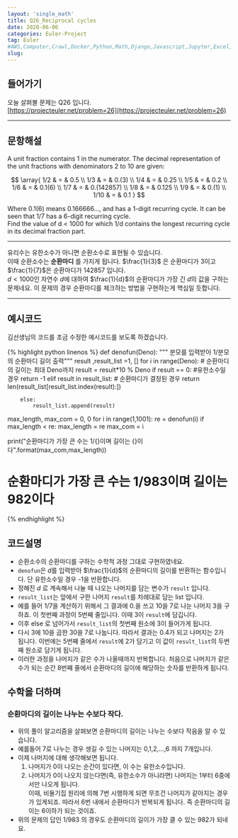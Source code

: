 ```yaml
---
layout: 'single_math'
title: Q26_Reciprocal cycles
date: 2020-06-06
categories: Euler-Project
tag: Euler
#AWS,Computer,Crawl,Docker,Python,Math,Django,Javascript,Jupyter,Excel,Etc,Matplotlib
slug:  
---
```

## 들어가기

오늘 살펴볼 문제는 Q26 입니다.  
[https://projecteuler.net/problem=26](https://projecteuler.net/problem=26)

---

## 문항해설
A unit fraction contains 1 in the numerator. The decimal representation of the unit fractions with denominators 2 to 10 are given:

$$ \array{
1/2	& = & 	0.5  \\
1/3	& = & 	0.(3)  \\
1/4	& = & 	0.25  \\
1/5	& = & 	0.2  \\
1/6	& = & 	0.1(6)  \\
1/7	& = & 	0.(142857)  \\
1/8	& = & 	0.125  \\
1/9	& = & 	0.(1)  \\
1/10	& = & 	0.1 } $$  

Where 0.1(6) means 0.166666..., and has a 1-digit recurring cycle. It can be seen that 1/7 has a 6-digit recurring cycle.  
Find the value of d < 1000 for which 1/d contains the longest recurring cycle in its decimal fraction part.

---

유리수는 유한소수가 아니면 순환소수로 표현될 수 있습니다.   
이때 순환소수는 **순환마디** 를 가지게 됩니다. $\frac{1}{3}$ 은 순환마디가 3이고 $\frac{1}{7}$은 순환마디가 142857 입니다.  
$d<1000$인 자연수 $d$에 대하여 $\frac{1}{d}$의 순환마디가 가장 긴 $d$의 값을 구하는 문제네요.
이 문제의 경우 순환마디를 체크하는 방법을 구현하는게 핵심일 듯합니다.

---

## 예시코드

김선생님의 코드를 조금 수정한 예시코드를 보도록 하겠습니다.

{% highlight python linenos %}
def denofun(Deno):
    """ 분모를 입력받아 1/분모의 순환마디 길이 출력"""
    result ,result_list =1, []
    for i in range(Deno): # 순환마디의 길이는 최대 Deno까지
        result = result*10 % Deno
        if result == 0: #유한소수일 경우
            return -1
        elif result in result_list: # 순환마디가 결정된 경우
            return len(result_list[result_list.index(result):])

        else:
            result_list.append(result)

max_length, max_com  = 0, 0
for i in range(1,1001):
    re = denofun(i)
    if max_length < re:
        max_length = re
        max_com = i

print("순환마디가 가장 큰 수는 1/{}이며 길이는 {}이다".format(max_com,max_length))
# 순환마디가 가장 큰 수는 1/983이며 길이는 982이다

{% endhighlight %}

## 코드설명
- 순환소수의 순환마디를 구하는 수학적 과정 그대로 구현하였네요. 
- `denofun`은 $d$를 입력받아 $\frac{1}{d}$의 순환마디의 길이를 반환하는 함수입니다. 단 유한소수일 경우 -1을 반환합니다. 
- 정해진 $d$ 로 계속해서 나눌 때 나오는 나머지를 담는 변수가 `result` 입니다.
- `result_list`는 앞에서 구한 나머지 `result`를 차례대로 담는 list 입니다.
- 예를 들어 1/7을 계산하기 위해서 그 결과에 0.을 쓰고 10을 7로 나눈 나머지 3을 구하죠. 이 첫번째 과정이 5번째 줄입니다. 이때 3이 `result`에 담깁니다.
- 이후 else 로 넘어가서 `result_list`의 첫번째 원소에 3이 들어가게 됩니다. 
- 다시 3에 10을 곱한 30을 7로 나눕니다. 따라서 결과는 0.4가 되고 나머지는 2가 됩니다. 이번에는 5번째 줄에서 `result`에 2가 담기고 이 값이 `result_list`의 두번째 원소로 담기게 됩니다.
- 이러한 과정을 나머지가 같은 수가 나올때까지 반복합니다. 처음으로 나머지가 같은 수가 되는 순간 8번째 줄에서 순환마디의 길이에 해당하는 숫자를 반환하게 됩니다.


## 수학을 더하며
### 순환마디의 길이는 나누는 수보다 작다.
- 위의 풀이 알고리즘을 살펴보면 순환마디의 길이는 나누는 수보다 작음을 알 수 있습니다.
- 예를들어 7로 나누는 경우 생길 수 있는 나머지는 0,1,2,...,6 까지 7개입니다.
- 이제 나머지에 대해 생각해보면 됩니다. 
    1. 나머지가 0이 나오는 순간이 있다면, 이 수는 유한소수입니다.
    2. 나머지가 0이 나오지 않는다면(즉, 유한소수가 아니라면) 나머지는 1부터 6중에서만 나오게 됩니다.  
        이때, 비둘기집 원리에 의해 7번 시행하게 되면 무조건 나머지가 같아지는 경우가 있게되죠.
        따라서 6번 내에서 순환마디가 반복되게 됩니다. 즉 순환마디의 길이는 6이하가 되는 것이죠.
- 위의 문제의 답인 1/983 의 경우도 순환마디의 길이가 가장 클 수 있는 982가 되네요.
